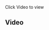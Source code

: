 Click Video to view 
<h2>Video
<p><a href="https://dut4lifeac-my.sharepoint.com/:p:/g/personal/22430686_dut4life_ac_za/EdXHWPbrcmxOihL-24JHexoBbv_JZ8c01f-p2QZ9p8U5qw?e=cqdzRM" target="_blank">
</a></p>
</h2>

